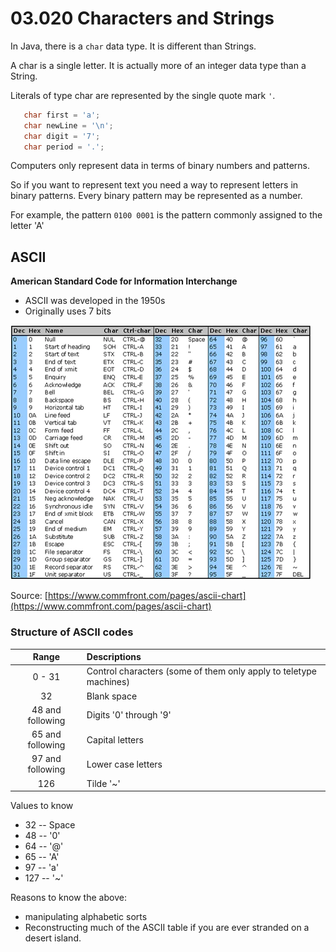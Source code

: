 # 03.020 Characters and Strings

In Java, there is a `char` data type.  It is different than Strings.

A char is a single letter.  It is actually more of an integer data type than a String.  

Literals of type char are represented by the single quote mark `'`.

```java
   char first = 'a';
   char newLine = '\n';
   char digit = '7';
   char period = '.';
```

Computers only represent data in terms of binary numbers and patterns.

So if you want to represent text you need a way to represent letters in binary patterns.  Every binary pattern may be represented as a number.  

For example, the pattern `0100 0001` is the pattern commonly assigned to the letter 'A' 
## ASCII

**American Standard Code for Information Interchange**

* ASCII was developed in the 1950s
* Originally uses 7 bits

![ASCII table](images/Standard-ASCII-Table_large.webp)

Source: [https://www.commfront.com/pages/ascii-chart](https://www.commfront.com/pages/ascii-chart)

### Structure of ASCII codes

Range|Descriptions
:---:|:---
0 - 31|Control characters (some of them only apply to teletype machines)
32|Blank space
48 and following|Digits '0' through '9'
65 and following|Capital letters
97 and following|Lower case letters
126|Tilde '~'

Values to know

* 32 -- Space
* 48 -- '0'
* 64 -- '@'
* 65 -- 'A'
* 97 -- 'a'
* 127 -- '~'

Reasons to know the above:

* manipulating alphabetic sorts
* Reconstructing much of the ASCII table if you are ever stranded on a desert island.
